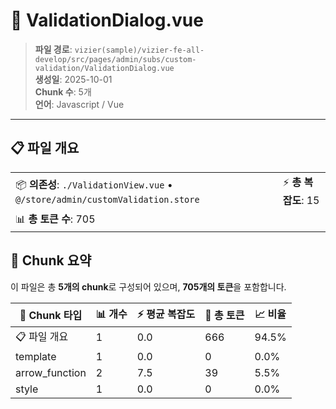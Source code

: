 # 📄 ValidationDialog.vue

> **파일 경로**: `vizier(sample)/vizier-fe-all-develop/src/pages/admin/subs/custom-validation/ValidationDialog.vue`  
> **생성일**: 2025-10-01  
> **Chunk 수**: 5개  
> **언어**: Javascript / Vue
---





## 📋 파일 개요

| | |
|--|--|
| 📦 **의존성**: `./ValidationView.vue` • `@/store/admin/customValidation.store` | ⚡ **총 복잡도**: 15 |
| 📊 **총 토큰 수**: 705 |  |






## 🧩 Chunk 요약

이 파일은 총 **5개의 chunk**로 구성되어 있으며, **705개의 토큰**을 포함합니다.

| 🧩 Chunk 타입 | 📊 개수 | ⚡ 평균 복잡도 | 📝 총 토큰 | 📈 비율 |
|---------------|--------|-------------|----------|--------|
| 📋 파일 개요 | 1 | 0.0 | 666 | 94.5% |
| template | 1 | 0.0 | 0 | 0.0% |
| arrow_function | 2 | 7.5 | 39 | 5.5% |
| style | 1 | 0.0 | 0 | 0.0% |

